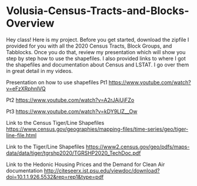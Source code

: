 # Volusia-Census-Tracts-and-Blocks-Overview
Hey class! Here is my project. Before you get started, download the zipfile I provided for you with all the 2020 Census Tracts, Block Groups, and Tabblocks. Once you do that, review my presentation which will show you step by step how to use the shapefiles. I also provided links to where I got the shapefiles and documentation about Census and LSTAT. I go over them in great detail in my videos. 

Presentation on how to use shapefiles 
Pt1 https://www.youtube.com/watch?v=eFzXRphnlVQ

Pt2 https://www.youtube.com/watch?v=A2rJAjUjFZo

Pt3 https://www.youtube.com/watch?v=kDY9LIZ__Ow

Link to the Census Tiger/Line Shapefiles
https://www.census.gov/geographies/mapping-files/time-series/geo/tiger-line-file.html

Link to the Tiger/Line Shapefiles
https://www2.census.gov/geo/pdfs/maps-data/data/tiger/tgrshp2020/TGRSHP2020_TechDoc.pdf

Link to the Hedonic Housing Prices and the Demand for Clean Air documentation
http://citeseerx.ist.psu.edu/viewdoc/download?doi=10.1.1.926.5532&rep=rep1&type=pdf

